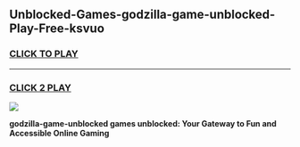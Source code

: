 
## Unblocked-Games-godzilla-game-unblocked-Play-Free-ksvuo
<h3>
<a href="https://premium76.site?title=godzilla-game-unblocked&ref=10A">CLICK TO PLAY</a></h3>
<hr>

<h3>
<a href="https://premium76.site?title=godzilla-game-unblocked&ref=10A">CLICK 2 PLAY</a>
  
</h3>

<a href="https://premium76.site?title=godzilla-game-unblocked&ref=10A"><img src="https://clearcache.store/games.png"></a>


**godzilla-game-unblocked games unblocked: Your Gateway to Fun and Accessible Online Gaming**
